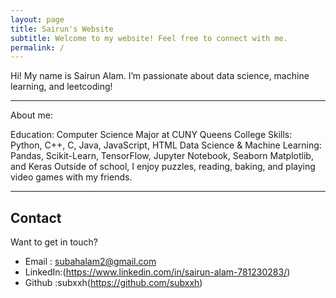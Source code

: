 ```yaml
---
layout: page
title: Sairun's Website
subtitle: Welcome to my website! Feel free to connect with me.
permalink: /
---
```

Hi! My name is Sairun Alam.
I’m passionate about data science, machine learning, and leetcoding!

--- 

About me:

Education: Computer Science Major at CUNY Queens College
Skills: Python, C++, C, Java, JavaScript, HTML
Data Science & Machine Learning: Pandas, Scikit-Learn, TensorFlow, Jupyter Notebook, Seaborn Matplotlib, and Keras
Outside of school, I enjoy puzzles, reading, baking, and playing video games with my friends.

--- 

## Contact  
Want to get in touch? 
- Email : subahalam2@gmail.com  
- LinkedIn:(https://www.linkedin.com/in/sairun-alam-781230283/)
- Github :subxxh(https://github.com/subxxh)
